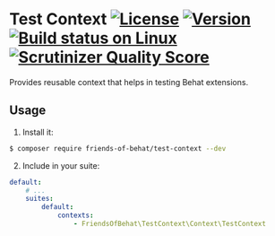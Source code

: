 # Test Context [![License](https://img.shields.io/packagist/l/friends-of-behat/test-context.svg)](https://packagist.org/packages/friends-of-behat/test-context) [![Version](https://img.shields.io/packagist/v/friends-of-behat/test-context.svg)](https://packagist.org/packages/friends-of-behat/test-context) [![Build status on Linux](https://img.shields.io/travis/FriendsOfBehat/TestContext/master.svg)](http://travis-ci.org/FriendsOfBehat/TestContext) [![Scrutinizer Quality Score](https://img.shields.io/scrutinizer/g/FriendsOfBehat/TestContext.svg)](https://scrutinizer-ci.com/g/FriendsOfBehat/TestContext/)

Provides reusable context that helps in testing Behat extensions.

## Usage

1. Install it:

```bash
$ composer require friends-of-behat/test-context --dev
```

2. Include in your suite:

```yaml
default:
    # ...
    suites:
        default:
            contexts:
                - FriendsOfBehat\TestContext\Context\TestContext
```
